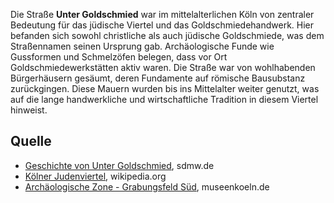 Die Straße **Unter Goldschmied** war im mittelalterlichen Köln von zentraler Bedeutung für das jüdische Viertel und das Goldschmiedehandwerk. Hier befanden sich sowohl christliche als auch jüdische Goldschmiede, was dem Straßennamen seinen Ursprung gab. Archäologische Funde wie Gussformen und Schmelzöfen belegen, dass vor Ort Goldschmiedewerkstätten aktiv waren. Die Straße war von wohlhabenden Bürgerhäusern gesäumt, deren Fundamente auf römische Bausubstanz zurückgingen. Diese Mauern wurden bis ins Mittelalter weiter genutzt, was auf die lange handwerkliche und wirtschaftliche Tradition in diesem Viertel hinweist.

## Quelle

+ [Geschichte von Unter Goldschmied](https://www.sdmw.de/ueber/historie.html), sdmw.de
+ [Kölner Judenviertel](https://de.wikipedia.org/wiki/Kölner_Judenviertel), wikipedia.org
+ [Archäologische Zone - Grabungsfeld Süd](https://www.museenkoeln.de/archaeologische-zone/default.asp?s=3029), museenkoeln.de